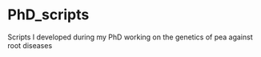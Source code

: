 # PhD_scripts
Scripts I developed during my PhD working on the genetics of pea against root diseases
